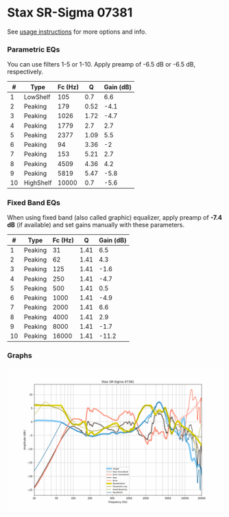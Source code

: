 # Stax SR-Sigma 07381
See [usage instructions](https://github.com/jaakkopasanen/AutoEq#usage) for more options and info.

### Parametric EQs
You can use filters 1-5 or 1-10. Apply preamp of -6.5 dB or -6.5 dB, respectively.

|   # | Type      |   Fc (Hz) |    Q |   Gain (dB) |
|-----|-----------|-----------|------|-------------|
|   1 | LowShelf  |       105 | 0.7  |         6.6 |
|   2 | Peaking   |       179 | 0.52 |        -4.1 |
|   3 | Peaking   |      1026 | 1.72 |        -4.7 |
|   4 | Peaking   |      1779 | 2.7  |         2.7 |
|   5 | Peaking   |      2377 | 1.09 |         5.5 |
|   6 | Peaking   |        94 | 3.36 |        -2   |
|   7 | Peaking   |       153 | 5.21 |         2.7 |
|   8 | Peaking   |      4509 | 4.36 |         4.2 |
|   9 | Peaking   |      5819 | 5.47 |        -5.8 |
|  10 | HighShelf |     10000 | 0.7  |        -5.6 |

### Fixed Band EQs
When using fixed band (also called graphic) equalizer, apply preamp of **-7.4 dB** (if available) and set gains manually with these parameters.

|   # | Type    |   Fc (Hz) |    Q |   Gain (dB) |
|-----|---------|-----------|------|-------------|
|   1 | Peaking |        31 | 1.41 |         6.5 |
|   2 | Peaking |        62 | 1.41 |         4.3 |
|   3 | Peaking |       125 | 1.41 |        -1.6 |
|   4 | Peaking |       250 | 1.41 |        -4.7 |
|   5 | Peaking |       500 | 1.41 |         0.5 |
|   6 | Peaking |      1000 | 1.41 |        -4.9 |
|   7 | Peaking |      2000 | 1.41 |         6.6 |
|   8 | Peaking |      4000 | 1.41 |         2.9 |
|   9 | Peaking |      8000 | 1.41 |        -1.7 |
|  10 | Peaking |     16000 | 1.41 |       -11.2 |

### Graphs
![](./Stax%20SR-Sigma%2007381.png)
